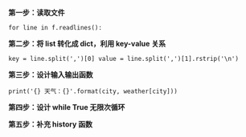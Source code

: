 **第一步：读取文件**

`for line in f.readlines():`

**第二步：将 list 转化成 dict，利用 key-value 关系**

``
key = line.split(',')[0]
value = line.split(',')[1].rstrip('\n')
``

**第三步：设计输入输出函数**

``print('{} 天气：{}'.format(city, weather[city]))``

**第四步：设计 while True 无限次循环**

**第五步：补充 history 函数**
